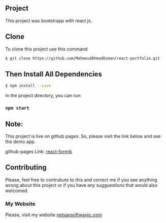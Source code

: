 
## Project
This project was bootstrapp with react js.


## Clone

To clone this project use this command

```bash
$ git clone https://github.com/MahmoudAhmadOsman/react-portfolio.git
```


## Then Install All Dependencies

```bash
$ npm install --save
```

In the project directory, you can run:

### `npm start`




## Note:

This project is live on github pages. So, please visit the link below and see the demo app.

github-pages Link: [react-formik](https://mahmoudahmadosman.github.io/react-portfolio/)

## Contributing

Please, feel free to contrubute to this and correct me if you see anything wrong about this project or if you have any sugguestions that would also welcomed.

### My Website

Please, visit my website
[netsansoftwarec.com](https://www.netsansoftware.com/)